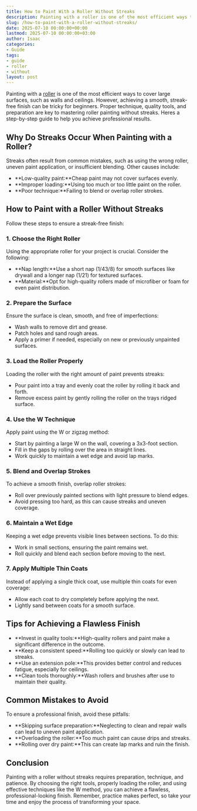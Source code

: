 ```yaml
---
title: How to Paint With a Roller Without Streaks
description: Painting with a roller is one of the most efficient ways to cover large surfaces, such as walls and ceilings. However, achieving a smooth, streak-free finish...
slug: /how-to-paint-with-a-roller-without-streaks/
date: 2025-07-10 00:00:00+00:00
lastmod: 2025-07-10 00:00:00+03:00
author: Isaac
categories:
- Guide
tags:
- guide
- roller
- without
layout: post
---
```

Painting with a [roller](https://pestpolicy.com/best-paint-roller-for-ceilings/) is one of the most efficient ways to cover large surfaces, such as walls and ceilings. However, achieving a smooth, streak-free finish can be tricky for beginners. Proper technique, quality tools, and preparation are key to mastering roller painting without streaks. Heres a step-by-step guide to help you achieve professional results.
## Why Do Streaks Occur When Painting with a Roller?
Streaks often result from common mistakes, such as using the wrong roller, uneven paint application, or insufficient blending. Other causes include:
- **Low-quality paint:**Cheap paint may not cover surfaces evenly.
- **Improper loading:**Using too much or too little paint on the roller.
- **Poor technique:**Failing to blend or overlap roller strokes.
## How to Paint with a Roller Without Streaks
Follow these steps to ensure a streak-free finish:
### 1. Choose the Right Roller
Using the appropriate roller for your project is crucial. Consider the following:
- **Nap length:**Use a short nap (1/43/8) for smooth surfaces like drywall and a longer nap (1/21) for textured surfaces.
- **Material:**Opt for high-quality rollers made of microfiber or foam for even paint distribution.
### 2. Prepare the Surface
Ensure the surface is clean, smooth, and free of imperfections:
- Wash walls to remove dirt and grease.
- Patch holes and sand rough areas.
- Apply a primer if needed, especially on new or previously unpainted surfaces.
### 3. Load the Roller Properly
Loading the roller with the right amount of paint prevents streaks:
- Pour paint into a tray and evenly coat the roller by rolling it back and forth.
- Remove excess paint by gently rolling the roller on the trays ridged surface.
### 4. Use the W Technique
Apply paint using the W or zigzag method:
- Start by painting a large W on the wall, covering a 3x3-foot section.
- Fill in the gaps by rolling over the area in straight lines.
- Work quickly to maintain a wet edge and avoid lap marks.
### 5. Blend and Overlap Strokes
To achieve a smooth finish, overlap roller strokes:
- Roll over previously painted sections with light pressure to blend edges.
- Avoid pressing too hard, as this can cause streaks and uneven coverage.
### 6. Maintain a Wet Edge
Keeping a wet edge prevents visible lines between sections. To do this:
- Work in small sections, ensuring the paint remains wet.
- Roll quickly and blend each section before moving to the next.
### 7. Apply Multiple Thin Coats
Instead of applying a single thick coat, use multiple thin coats for even coverage:
- Allow each coat to dry completely before applying the next.
- Lightly sand between coats for a smooth surface.
## Tips for Achieving a Flawless Finish
- **Invest in quality tools:**High-quality rollers and paint make a significant difference in the outcome.
- **Keep a consistent speed:**Rolling too quickly or slowly can lead to streaks.
- **Use an extension pole:**This provides better control and reduces fatigue, especially for ceilings.
- **Clean tools thoroughly:**Wash rollers and brushes after use to maintain their quality.
## Common Mistakes to Avoid
To ensure a professional finish, avoid these pitfalls:
- **Skipping surface preparation:**Neglecting to clean and repair walls can lead to uneven paint application.
- **Overloading the roller:**Too much paint can cause drips and streaks.
- **Rolling over dry paint:**This can create lap marks and ruin the finish.
## Conclusion
Painting with a roller without streaks requires preparation, technique, and patience. By choosing the right tools, properly loading the roller, and using effective techniques like the W method, you can achieve a flawless, professional-looking finish. Remember, practice makes perfect, so take your time and enjoy the process of transforming your space.